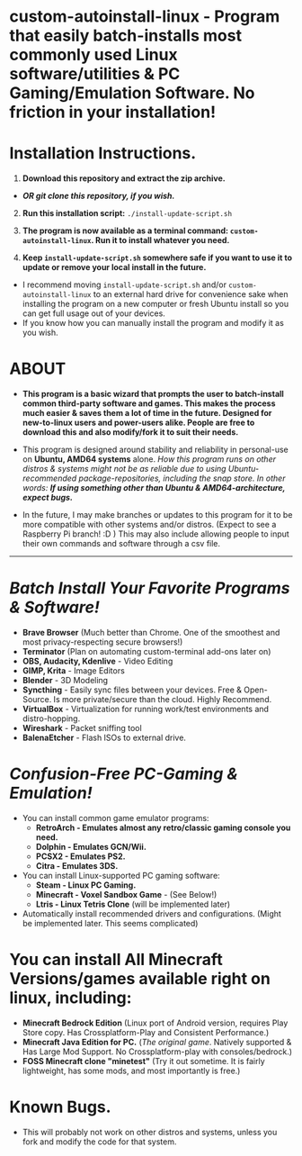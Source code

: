 # custom-autoinstall-linux - Program that easily batch-installs most commonly used Linux software/utilities & PC Gaming/Emulation Software. No friction in your installation!

# Installation Instructions.
  1. **Download this repository and extract the zip archive.**
  * ***OR git clone this repository, if you wish.***
  2. **Run this installation script:** ```./install-update-script.sh```
  
  3. **The program is now available as a terminal command: ```custom-autoinstall-linux```. Run it to install whatever you need.**
  
  4. **Keep ```install-update-script.sh``` somewhere safe if you want to use it to update or remove your local install in the future.**
  * I recommend moving ```install-update-script.sh``` and/or ```custom-autoinstall-linux``` to an external hard drive for convenience sake when installing the program on a new computer or fresh Ubuntu install so you can get full usage out of your devices.
  * If you know how you can manually install the program and modify it as you wish.

# ABOUT

* **This program is a basic wizard that prompts the user to batch-install common third-party software and games. This makes the process much easier & saves them a lot of time in the future. Designed for new-to-linux users and power-users alike. People are free to download this and also modify/fork it to suit their needs.**

* This program is designed around stability and reliability in personal-use on **Ubuntu, AMD64 systems** alone. *How this program runs on other distros & systems might not be as reliable due to using Ubuntu-recommended package-repositories, including the snap store. In other words: **If using something other than Ubuntu & AMD64-architecture, expect bugs.***

* In the future, I may make branches or updates to this program for it to be more compatible with other systems and/or distros. (Expect to see a Raspberry Pi branch! :D ) This may also include allowing people to input their own commands and software through a csv file.


---------------------------------------------------

# *Batch Install Your Favorite Programs & Software!*
* **Brave Browser** (Much better than Chrome. One of the smoothest and most privacy-respecting secure browsers!)
* **Terminator** (Plan on automating custom-terminal add-ons later on)
* **OBS, Audacity, Kdenlive** - Video Editing
* **GIMP, Krita** - Image Editors
* **Blender** - 3D Modeling
* **Syncthing** - Easily sync files between your devices. Free & Open-Source. Is more private/secure than the cloud. Highly Recommend.
* **VirtualBox** - Virtualization for running work/test environments and distro-hopping.
* **Wireshark** - Packet sniffing tool
* **BalenaEtcher** - Flash ISOs to external drive.
# *Confusion-Free PC-Gaming & Emulation!*
* You can install common game emulator programs: 
  * **RetroArch - Emulates almost any retro/classic gaming console you need.**
  * **Dolphin - Emulates GCN/Wii.**
  * **PCSX2 - Emulates PS2.**
  * **Citra - Emulates 3DS.**
* You can install Linux-supported PC gaming software:
  * **Steam - Linux PC Gaming.**
  * **Minecraft - Voxel Sandbox Game** - (See Below!)
  * **Ltris - Linux Tetris Clone** (will be implemented later)
* Automatically install recommended drivers and configurations. (Might be implemented later. This seems complicated)  
# You can install All Minecraft Versions/games available right on linux, including:
* **Minecraft Bedrock Edition** (Linux port of Android version, requires Play Store copy. Has Crossplatform-Play and Consistent Performance.)
* **Minecraft Java Edition for PC.** (*The original game*. Natively supported & Has Large Mod Support. No Crossplatform-play with consoles/bedrock.)
* **FOSS Minecraft clone "minetest"** (Try it out sometime. It is fairly lightweight, has some mods, and most importantly is free.)

# Known Bugs.
* This will probably not work on other distros and systems, unless you fork and modify the code for that system.
